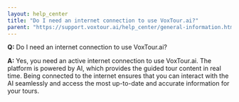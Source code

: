 ```yaml
---
layout: help_center
title: "Do I need an internet connection to use VoxTour.ai?"
parent: "https://support.voxtour.ai/help_center/general-information.html"
---
```


**Q:** Do I need an internet connection to use VoxTour.ai?

**A:** Yes, you need an active internet connection to use VoxTour.ai. The platform is powered by AI, which provides the guided tour content in real time. Being connected to the internet ensures that you can interact with the AI seamlessly and access the most up-to-date and accurate information for your tours.
